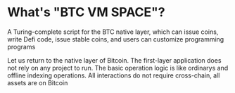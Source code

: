 # What's "BTC VM SPACE"?

A Turing-complete script for the BTC native layer, which can issue coins, write Defi code, issue stable coins, and users can customize programming programs

Let us return to the native layer of Bitcoin. The first-layer application does not rely on any project to run. The basic operation logic is like ordinarys and offline indexing operations. All interactions do not require cross-chain, all assets are on Bitcoin
